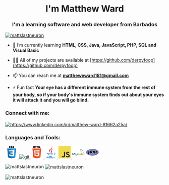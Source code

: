 <h1 align="center">I'm Matthew Ward</h1>
<h3 align="center">I'm a learning software and web developer from Barbados</h3>

<p align="left"> <a href="https://github.com/ryo-ma/github-profile-trophy"><img src="https://github-profile-trophy.vercel.app/?username=mattslastneuron" alt="mattslastneuron" /></a> </p>

- 🌱 I’m currently learning **HTML, CSS, Java, JavaScript, PHP, SQL and Visual Basic**

- 👨‍💻 All of my projects are available at [https://github.com/derpyfoop](https://github.com/derpyfoop)

- 📫 You can reach me at **mattheweward181@gmail.com**

- ⚡ Fun fact **Your eye has a different immune system from the rest of your body, so if your body's immune system finds out about your eyes it will attack it and you will go blind.**

<h3 align="left">Connect with me:</h3>
<p align="left">
<a href="https://linkedin.com/in/https://www.linkedin.com/in/matthew-ward-81662a25a/" target="blank"><img align="center" src="https://raw.githubusercontent.com/rahuldkjain/github-profile-readme-generator/master/src/images/icons/Social/linked-in-alt.svg" alt="https://www.linkedin.com/in/matthew-ward-81662a25a/" height="30" width="40" /></a>
</p>

<h3 align="left">Languages and Tools:</h3>
<p align="left"> <a href="https://www.w3schools.com/css/" target="_blank" rel="noreferrer"> <img src="https://raw.githubusercontent.com/devicons/devicon/master/icons/css3/css3-original-wordmark.svg" alt="css3" width="40" height="40"/> </a> <a href="https://git-scm.com/" target="_blank" rel="noreferrer"> <img src="https://www.vectorlogo.zone/logos/git-scm/git-scm-icon.svg" alt="git" width="40" height="40"/> </a> <a href="https://www.w3.org/html/" target="_blank" rel="noreferrer"> <img src="https://raw.githubusercontent.com/devicons/devicon/master/icons/html5/html5-original-wordmark.svg" alt="html5" width="40" height="40"/> </a> <a href="https://www.java.com" target="_blank" rel="noreferrer"> <img src="https://raw.githubusercontent.com/devicons/devicon/master/icons/java/java-original.svg" alt="java" width="40" height="40"/> </a> <a href="https://developer.mozilla.org/en-US/docs/Web/JavaScript" target="_blank" rel="noreferrer"> <img src="https://raw.githubusercontent.com/devicons/devicon/master/icons/javascript/javascript-original.svg" alt="javascript" width="40" height="40"/> </a> <a href="https://www.mysql.com/" target="_blank" rel="noreferrer"> <img src="https://raw.githubusercontent.com/devicons/devicon/master/icons/mysql/mysql-original-wordmark.svg" alt="mysql" width="40" height="40"/> </a> <a href="https://www.php.net" target="_blank" rel="noreferrer"> <img src="https://raw.githubusercontent.com/devicons/devicon/master/icons/php/php-original.svg" alt="php" width="40" height="40"/> </a> </p>

<p><img align="left" src="https://github-readme-stats.vercel.app/api/top-langs?username=mattslastneuron&show_icons=true&locale=en&layout=compact" alt="mattslastneuron" /></p>

<p>&nbsp;<img align="center" src="https://github-readme-stats.vercel.app/api?username=mattslastneuron&show_icons=true&locale=en" alt="mattslastneuron" /></p>

<p><img align="center" src="https://github-readme-streak-stats.herokuapp.com/?user=mattslastneuron&" alt="mattslastneuron" /></p>
